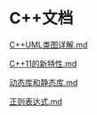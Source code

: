 # C++文档

[C++UML类图详解.md](https://github.com/niu0217/Documents/blob/main/C%2B%2B/C%2B%2BUML类图详解.md)

[C++11的新特性.md](https://github.com/niu0217/Documents/blob/main/C%2B%2B/C%2B%2B11的新特性.md)

[动态库和静态库.md](https://github.com/niu0217/Documents/blob/main/C%2B%2B/动态库和静态库.md)

[正则表达式.md](https://github.com/niu0217/Documents/blob/main/C%2B%2B/正则表达式.md)

